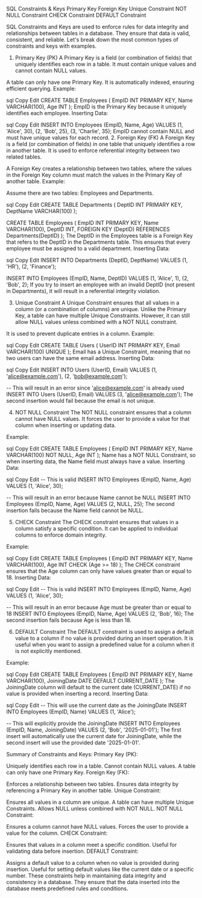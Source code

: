 SQL Constraints & Keys
Primary Key
Foreign Key
Unique Constraint
NOT NULL Constraint
CHECK Constraint
DEFAULT Constraint

SQL Constraints and Keys are used to enforce rules for data integrity and relationships between tables in a database. They ensure that data is valid, consistent, and reliable. Let's break down the most common types of constraints and keys with examples.

1. Primary Key (PK)
A Primary Key is a field (or combination of fields) that uniquely identifies each row in a table. It must contain unique values and cannot contain NULL values.

A table can only have one Primary Key.
It is automatically indexed, ensuring efficient querying.
Example:

sql
Copy
Edit
CREATE TABLE Employees (
    EmpID INT PRIMARY KEY,
    Name VARCHAR(100),
    Age INT
);
EmpID is the Primary Key because it uniquely identifies each employee.
Inserting Data:

sql
Copy
Edit
INSERT INTO Employees (EmpID, Name, Age)
VALUES (1, 'Alice', 30), (2, 'Bob', 25), (3, 'Charlie', 35);
EmpID cannot contain NULL and must have unique values for each record.
2. Foreign Key (FK)
A Foreign Key is a field (or combination of fields) in one table that uniquely identifies a row in another table. It is used to enforce referential integrity between two related tables.

A Foreign Key creates a relationship between two tables, where the values in the Foreign Key column must match the values in the Primary Key of another table.
Example:

Assume there are two tables: Employees and Departments.

sql
Copy
Edit
CREATE TABLE Departments (
    DeptID INT PRIMARY KEY,
    DeptName VARCHAR(100)
);

CREATE TABLE Employees (
    EmpID INT PRIMARY KEY,
    Name VARCHAR(100),
    DeptID INT,
    FOREIGN KEY (DeptID) REFERENCES Departments(DeptID)
);
The DeptID in the Employees table is a Foreign Key that refers to the DeptID in the Departments table.
This ensures that every employee must be assigned to a valid department.
Inserting Data:

sql
Copy
Edit
INSERT INTO Departments (DeptID, DeptName)
VALUES (1, 'HR'), (2, 'Finance');

INSERT INTO Employees (EmpID, Name, DeptID)
VALUES (1, 'Alice', 1), (2, 'Bob', 2);
If you try to insert an employee with an invalid DeptID (not present in Departments), it will result in a referential integrity violation.

3. Unique Constraint
A Unique Constraint ensures that all values in a column (or a combination of columns) are unique. Unlike the Primary Key, a table can have multiple Unique Constraints. However, it can still allow NULL values unless combined with a NOT NULL constraint.

It is used to prevent duplicate entries in a column.
Example:

sql
Copy
Edit
CREATE TABLE Users (
    UserID INT PRIMARY KEY,
    Email VARCHAR(100) UNIQUE
);
Email has a Unique Constraint, meaning that no two users can have the same email address.
Inserting Data:

sql
Copy
Edit
INSERT INTO Users (UserID, Email)
VALUES (1, 'alice@example.com'), (2, 'bob@example.com');

-- This will result in an error since 'alice@example.com' is already used
INSERT INTO Users (UserID, Email)
VALUES (3, 'alice@example.com');
The second insertion would fail because the email is not unique.

4. NOT NULL Constraint
The NOT NULL constraint ensures that a column cannot have NULL values. It forces the user to provide a value for that column when inserting or updating data.

Example:

sql
Copy
Edit
CREATE TABLE Employees (
    EmpID INT PRIMARY KEY,
    Name VARCHAR(100) NOT NULL,
    Age INT
);
Name has a NOT NULL Constraint, so when inserting data, the Name field must always have a value.
Inserting Data:

sql
Copy
Edit
-- This is valid
INSERT INTO Employees (EmpID, Name, Age)
VALUES (1, 'Alice', 30);

-- This will result in an error because Name cannot be NULL
INSERT INTO Employees (EmpID, Name, Age)
VALUES (2, NULL, 25);
The second insertion fails because the Name field cannot be NULL.

5. CHECK Constraint
The CHECK constraint ensures that values in a column satisfy a specific condition. It can be applied to individual columns to enforce domain integrity.

Example:

sql
Copy
Edit
CREATE TABLE Employees (
    EmpID INT PRIMARY KEY,
    Name VARCHAR(100),
    Age INT CHECK (Age >= 18)
);
The CHECK constraint ensures that the Age column can only have values greater than or equal to 18.
Inserting Data:

sql
Copy
Edit
-- This is valid
INSERT INTO Employees (EmpID, Name, Age)
VALUES (1, 'Alice', 30);

-- This will result in an error because Age must be greater than or equal to 18
INSERT INTO Employees (EmpID, Name, Age)
VALUES (2, 'Bob', 16);
The second insertion fails because Age is less than 18.

6. DEFAULT Constraint
The DEFAULT constraint is used to assign a default value to a column if no value is provided during an insert operation. It is useful when you want to assign a predefined value for a column when it is not explicitly mentioned.

Example:

sql
Copy
Edit
CREATE TABLE Employees (
    EmpID INT PRIMARY KEY,
    Name VARCHAR(100),
    JoiningDate DATE DEFAULT CURRENT_DATE
);
The JoiningDate column will default to the current date (CURRENT_DATE) if no value is provided when inserting a record.
Inserting Data:

sql
Copy
Edit
-- This will use the current date as the JoiningDate
INSERT INTO Employees (EmpID, Name)
VALUES (1, 'Alice');

-- This will explicitly provide the JoiningDate
INSERT INTO Employees (EmpID, Name, JoiningDate)
VALUES (2, 'Bob', '2025-01-01');
The first insert will automatically use the current date for JoiningDate, while the second insert will use the provided date '2025-01-01'.

Summary of Constraints and Keys:
Primary Key (PK):

Uniquely identifies each row in a table.
Cannot contain NULL values.
A table can only have one Primary Key.
Foreign Key (FK):

Enforces a relationship between two tables.
Ensures data integrity by referencing a Primary Key in another table.
Unique Constraint:

Ensures all values in a column are unique.
A table can have multiple Unique Constraints.
Allows NULL unless combined with NOT NULL.
NOT NULL Constraint:

Ensures a column cannot have NULL values.
Forces the user to provide a value for the column.
CHECK Constraint:

Ensures that values in a column meet a specific condition.
Useful for validating data before insertion.
DEFAULT Constraint:

Assigns a default value to a column when no value is provided during insertion.
Useful for setting default values like the current date or a specific number.
These constraints help in maintaining data integrity and consistency in a database. They ensure that the data inserted into the database meets predefined rules and conditions.